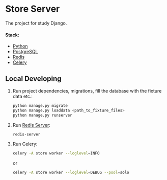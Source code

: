 # Store Server

The project for study Django.

#### Stack:

- [Python](https://www.python.org/downloads/)
- [PostgreSQL](https://www.postgresql.org/)
- [Redis](https://redis.io/)
- [Celery](https://docs.celeryq.dev/en/stable/)

## Local Developing
   
1. Run project dependencies, migrations, fill the database with the fixture data etc.:
   ```bash
   python manage.py migrate
   python manage.py loaddata <path_to_fixture_files>
   python manage.py runserver 
   ```
   
2. Run [Redis Server](https://redis.io/docs/getting-started/installation/):
   ```bash
   redis-server
   ```
   
3. Run Celery:
   ```bash
   celery -A store worker --loglevel=INFO
   ```
   or
   ```bash
   celery -A store worker --loglevel=DEBUG --pool=solo
   ```

